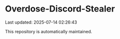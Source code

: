 # Overdose-Discord-Stealer

Last updated: 2025-07-14 02:26:43

This repository is automatically maintained.
